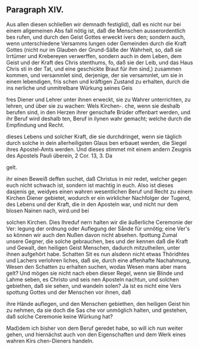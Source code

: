 
<!-- Seite 414 -->
Paragraph  XIV.
---------------

Aus allen diesen schließen wir demnadh festiglid), daß es nicht nur bei einem allgemeinen Abs fall nötig ist, daß die Menschen ausserordentlich bes rufen, und durch den Geist Gottes erweckt ivers den; sondern auch, wenn unterschiedene Versamms lungen oder Gemeinden durch die Kraft Gottes (nicht nur im Glauben der Grund-Säße der Wahrheit, so, daß sie Irrtümer und Krebereyen verwerffen, sondern auch in dem Leben, dem Geist und der Kraft des Chris stenthums, fo, daß sie der Leib, und das Haus Chris sti in der Tat, und eine geschickte Braut für ihm sind,) zusammen kommen, und versaınmlet sind, derjenige, der sie versamınlet, um sie in einem lebendigen, fris schen und kräftigen Zustand zu erhalten, durch die ins nerliche und unmitrelbare Würkung seines Geis

fres Diener und Lehrer unter ihnen erweckt, sie zu Wahrer unterrichten, zu lehren, und über sie zu wachen: Wels Kirchen-. che, wenn sie deshalb berufen sind, in den Herzen ihrer genschafe Brüder offenbart werden, und ihr Beruf wird deshalb ten, Beruf in ilynen wahr gemacht; welche durch die Empfindung und Recht.

dieses Lebens und solcher Kraft, die sie durchdringet, wenn sie täglich durch solche in dein allerheiligsten Glaus ben erbauet werden, die Siegel  ihres Apostel-Amts werden. Und dieses stimmet mit einem andern Zeugnis des Apostels Pauli überein, 2 Cor. 13, 3. Da

gelt.

<!-- Seite 415 -->

ihr einen Beweiß deffen suchet, daß Christus in mir redet, welcher gegen euch nicht schwach ist, sondern ist machtig in euch. Also ist dieses dasjenis ge, weidyes einen wahren wesentlichen Beruf und Recht zu einem Kirchen Diener gebietet, wodurch er ein wirklicher Nachfolger der Tugend, des Lebens und der Kraft, die in den Aposteln war, und nicht nur dem blosen Nainen nach, wird.und bei

solchen Kirchen. Dies Ihreduf nern halten wir die äußerliche Ceremonie der Ver: legung der ordnung oder Auflegung der Sånde für unnötig; eine Ver's so können wir auch den Nußen davon nicht absehen. fpottung Zumal unsere Gegner, die solche gebrauchen, bes und der kennen daß die Kraft und Gewalt, den heiligen Geist Menschen, dadurch mitzutheilen, unter ihnen aufgehört habe. Schatten Sit es nun alsdenn nicht etwas Thöridhtes und Lachers verlohren liches, daß sie, durch eine affenhafte Nachahmung, Wesen den Schatten zu erhalten suchen, wodas Wesen mans aber mans gelt? Und mögen sie nicht nach eben dieser Regel, wenn sie Blinde und Lahme seben, es Christo und seis nen Aposteln nachtun, und solchen gebiethen, daß sie sehen, und wandeln solen? Ja ist es nicht eine Vers spottung Gottes und der Menschen vor ihnen, daß

ihre Hände auflegen, und den Menschen gebiethen, den heiligen Geist hin zu nehmen, da sie doch die Sas che vor unmöglich halten, und gestehen, daß solche Ceremonie keine Würkung hat?

Mad)dem ich bisher von dem Beruf geredet habe, so will ich nun weiter gehen, und hiernächst auch von den Eigenschaften und dem Werk eines wahren Kirs chen-Dieners handeln.

